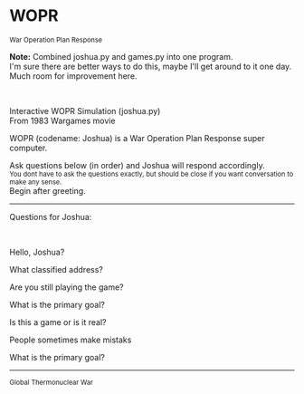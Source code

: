 # WOPR  
<sup>War Operation Plan Response</sup>  

**Note:** Combined joshua.py and games.py into one program.  
I'm sure there are better ways to do this, maybe I'll get around to it one day.  
Much room for improvement here.

<br>

Interactive WOPR Simulation (joshua.py)  
From 1983 Wargames movie

WOPR (codename: Joshua)
is a War Operation Plan Response super computer.

Ask questions below (in order) and Joshua will respond accordingly.  
<sup>You dont have to ask the questions exactly, but should be close if you want conversation to make any sense.</sup>  
Begin after greeting.  
  
---  
Questions for Joshua:  

<br>
  
Hello, Joshua?

What classified address?

Are you still playing the game?

What is the primary goal?

Is this a game or is it real?

People sometimes make mistaks

What is the primary goal?  

---  

<sup>Global Thermonuclear War</sup>  
